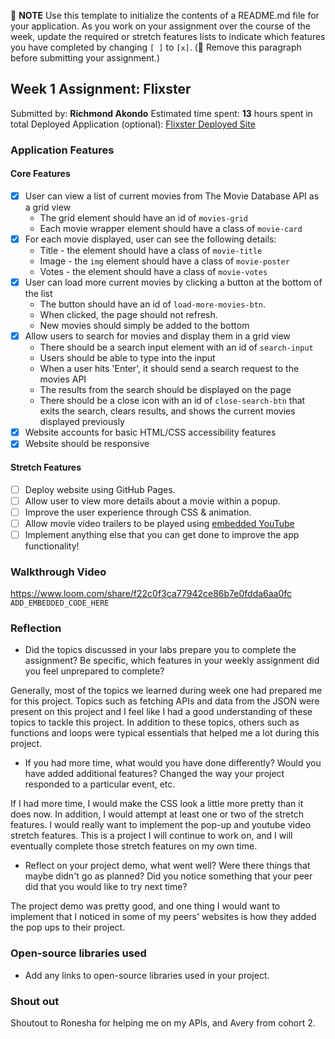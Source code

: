 :memo: **NOTE** Use this template to initialize the contents of a README.md file for your application. As you work on your assignment over the course of the week, update the required or stretch features lists to indicate which features you have completed by changing `[ ]` to `[x]`. (:no_entry_sign: Remove this paragraph before submitting your assignment.)
## Week 1 Assignment: Flixster
Submitted by: **Richmond Akondo**
Estimated time spent: **13** hours spent in total
Deployed Application (optional): [Flixster Deployed Site](ADD_LINK_HERE)
### Application Features
#### Core Features
- [X] User can view a list of current movies from The Movie Database API as a grid view
  - The grid element should have an id of `movies-grid`
  - Each movie wrapper element should have a class of `movie-card`
- [X] For each movie displayed, user can see the following details:
  - Title - the element should have a class of `movie-title`
  - Image - the `img` element should have a class of `movie-poster`
  - Votes - the element should have a class of `movie-votes`
- [X] User can load more current movies by clicking a button at the bottom of the list
  - The button should have an id of `load-more-movies-btn`.
  - When clicked, the page should not refresh.
  - New movies should simply be added to the bottom
- [X] Allow users to search for movies and display them in a grid view
  - There should be a search input element with an id of `search-input`
  - Users should be able to type into the input
  - When a user hits 'Enter', it should send a search request to the movies API
  - The results from the search should be displayed on the page
  - There should be a close icon with an id of `close-search-btn` that exits the search, clears results, and shows the current movies displayed previously
- [X] Website accounts for basic HTML/CSS accessibility features
- [X] Website should be responsive
#### Stretch Features
- [ ] Deploy website using GitHub Pages.
- [ ] Allow user to view more details about a movie within a popup.
- [ ] Improve the user experience through CSS & animation.
- [ ] Allow movie video trailers to be played using [embedded YouTube](https://support.google.com/youtube/answer/171780?hl=en)
- [ ] Implement anything else that you can get done to improve the app functionality!
### Walkthrough Video
https://www.loom.com/share/f22c0f3ca77942ce86b7e0fdda6aa0fc
`ADD_EMBEDDED_CODE_HERE`
### Reflection
- Did the topics discussed in your labs prepare you to complete the assignment? Be specific, which features in your weekly assignment did you feel unprepared to complete?

Generally, most of the topics we learned during week one had prepared me for this project. Topics such as fetching APIs and data from the JSON were present on this project and I feel like I had a good understanding of these topics to tackle this project. In addition to these topics, others such as functions and loops were typical essentials that helped me a lot during this project.

- If you had more time, what would you have done differently? Would you have added additional features? Changed the way your project responded to a particular event, etc.

If I had more time, I would make the CSS look a little more pretty than it does now. In addition, I would attempt at least one or two of the stretch features. I would really want to implement the pop-up and youtube video stretch features. This is a project I will continue to work on, and I will eventually complete those stretch features on my own time.

- Reflect on your project demo, what went well? Were there things that maybe didn't go as planned? Did you notice something that your peer did that you would like to try next time?

The project demo was pretty good, and one thing I would want to implement that I noticed in some of my peers' websites is how they added the pop ups to their project.
### Open-source libraries used
- Add any links to open-source libraries used in your project.
### Shout out
Shoutout to Ronesha for helping me on my APIs, and Avery from cohort 2.
